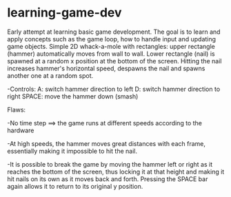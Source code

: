 # learning-game-dev

Early attempt at learning basic game development. The goal is to learn and apply concepts such as the game loop, how to handle input and updating game objects.
Simple 2D whack-a-mole with rectangles: upper rectangle (hammer) automatically moves from wall to wall. Lower rectangle (nail) is spawned at a random x position at the bottom of the screen. Hitting the nail increases hammer's horizontal speed, despawns the nail and spawns another one at a random spot.

-Controls:
A: switch hammer direction to left
D: switch hammer direction to right
SPACE: move the hammer down (smash)

Flaws:

-No time step ==> the game runs at different speeds according to the hardware

-At high speeds, the hammer moves great distances with each frame, essentially making it impossible to hit the nail.

-It is possible to break the game by moving the hammer left or right as it reaches the bottom of the screen, thus locking it at that height and making it hit nails on its own as it moves back and forth. Pressing the SPACE bar again allows it to return to its original y position.
